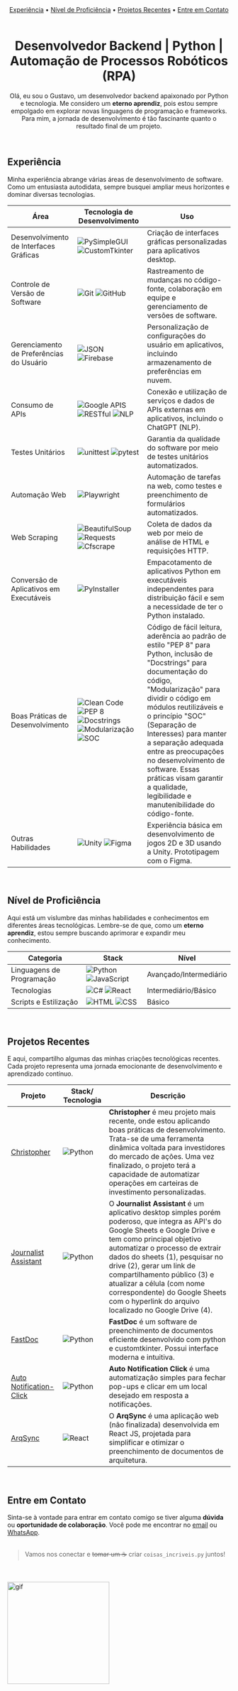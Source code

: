 <div align="center">
    <a href="#experiência">Experiência</a> •
    <a href="#nível-de-proficiência">Nível de Proficiência</a> • 
    <a href="#projetos-recentes">Projetos Recentes</a> • 
    <a href="#entre-em-contato">Entre em Contato</a>
</div>
<br>

<div align="center">
    <h1>Desenvolvedor Backend | Python | Automação de Processos Robóticos (RPA)</h1>
</div>
<div align="center">
    <p>Olá, eu sou o Gustavo, um desenvolvedor backend apaixonado por Python e tecnologia. Me considero um <b>eterno aprendiz</b>, pois estou sempre empolgado em explorar novas linguagens de programação e frameworks. Para mim, a jornada de desenvolvimento é tão fascinante quanto o resultado final de um projeto.</p>
</div>
<br>


## Experiência
<p>Minha experiência abrange várias áreas de desenvolvimento de software. Como um entusiasta autodidata, sempre busquei ampliar meus horizontes e dominar diversas tecnologias.</p>

| Área | Tecnologia de Desenvolvimento | Uso |
| - | - | - |
| Desenvolvimento de Interfaces Gráficas | ![PySimpleGUI](https://img.shields.io/badge/PySimpleGUI-%236DB33F?style=for-the-badge&logo=python&logoColor=FFD43B) ![CustomTkinter](https://img.shields.io/badge/CustomTkinter-%239B4F96?style=for-the-badge&logo=python&logoColor=FF5733) | Criação de interfaces gráficas personalizadas para aplicativos desktop.|
| Controle de Versão de Software | ![Git](https://img.shields.io/badge/Git-%23F05032?style=for-the-badge&logo=git&logoColor=FFD43B) ![GitHub](https://img.shields.io/badge/GitHub-%23181717?style=for-the-badge&logo=github&logoColor=FF5733) | Rastreamento de mudanças no código-fonte, colaboração em equipe e gerenciamento de versões de software.        |
| Gerenciamento de Preferências do Usuário | ![JSON](https://img.shields.io/badge/JSON-%23000000?style=for-the-badge&logo=json&logoColor=FFD43B) ![Firebase](https://img.shields.io/badge/Firebase-%23FFCA28?style=for-the-badge&logo=firebase&logoColor=black)        | Personalização de configurações do usuário em aplicativos, incluindo armazenamento de preferências em nuvem.   |
| Consumo de APIs | ![Google APIS](https://img.shields.io/badge/google%20APIs-%232669B5?style=for-the-badge&logo=google&logoColor=FFD43B) ![RESTful](https://img.shields.io/badge/RESTful-%232669B5?style=for-the-badge&logo=restful&logoColor=FF5733) ![NLP](https://img.shields.io/badge/NLP-%232669B5?style=for-the-badge&logo=nlp&logoColor=FF5733) | Conexão e utilização de serviços e dados de APIs externas em aplicativos, incluindo o ChatGPT (NLP).  |
| Testes Unitários  | ![unittest](https://img.shields.io/badge/UnitTest-%23000000?style=for-the-badge&logo=python&logoColor=FFD43B) ![pytest](https://img.shields.io/badge/PyTest-%23000000?style=for-the-badge&logo=python&logoColor=FFD43B) | Garantia da qualidade do software por meio de testes unitários automatizados. |
| Automação Web  | ![Playwright](https://img.shields.io/badge/Playwright-%23000000?style=for-the-badge&logo=playwright&logoColor=FF5733) | Automação de tarefas na web, como testes e preenchimento de formulários automatizados.      |
| Web Scraping  | ![BeautifulSoup](https://img.shields.io/badge/BeautifulSoup-%234285D6?style=for-the-badge&logo=python&logoColor=FFD43B) ![Requests](https://img.shields.io/badge/Requests-%23000000?style=for-the-badge&logo=python&logoColor=FF5733) ![Cfscrape](https://img.shields.io/badge/Cfscrape-%23000000?style=for-the-badge&logo=python&logoColor=FF5733) | Coleta de dados da web por meio de análise de HTML e requisições HTTP.      |
| Conversão de Aplicativos em Executáveis | ![PyInstaller](https://img.shields.io/badge/PyInstaller-%23000000?style=for-the-badge&logo=python&logoColor=FF5733) | Empacotamento de aplicativos Python em executáveis independentes para distribuição fácil e sem a necessidade de ter o Python instalado. |
| Boas Práticas de Desenvolvimento  | ![Clean Code](https://img.shields.io/badge/Clean%20Code-%23269f26?style=for-the-badge) ![PEP 8](https://img.shields.io/badge/PEP%208-%233776AB?style=for-the-badge) ![Docstrings](https://img.shields.io/badge/Docstrings-%2361DAFB?style=for-the-badge) ![Modularização](https://img.shields.io/badge/Modularizacao-%23FFD700?style=for-the-badge) ![SOC](https://img.shields.io/badge/SOC-%23FF5733?style=for-the-badge) | Código de fácil leitura, aderência ao padrão de estilo "PEP 8" para Python, inclusão de "Docstrings" para documentação do código, "Modularização" para dividir o código em módulos reutilizáveis e o princípio "SOC" (Separação de Interesses) para manter a separação adequada entre as preocupações no desenvolvimento de software. Essas práticas visam garantir a qualidade, legibilidade e manutenibilidade do código-fonte. |
| Outras Habilidades  | ![Unity](https://img.shields.io/badge/Unity-%23FF4088?style=for-the-badge&logo=unity&logoColor=white) ![Figma](https://img.shields.io/badge/Figma-%23FF4088?style=for-the-badge&logo=figma&logoColor=white) | Experiência básica em desenvolvimento de jogos 2D e 3D usando a Unity. Prototipagem com o Figma. |


<br>

## Nível de Proficiência
<p>Aqui está um vislumbre das minhas habilidades e conhecimentos em diferentes áreas tecnológicas. Lembre-se de que, como um <b>eterno aprendiz</b>, estou sempre buscando aprimorar e expandir meu conhecimento.</p>

| Categoria | Stack | Nível |
| - | - | - |
| Linguagens de Programação | ![Python](https://img.shields.io/badge/Python-%233776AB?style=for-the-badge&logo=python&logoColor=FFD43B) ![JavaScript](https://img.shields.io/badge/JavaScript-%23F7DF1E?style=for-the-badge&logo=javascript&logoColor=323330) | Avançado/Intermediário |
| Tecnologias | ![C#](https://img.shields.io/badge/C%23-%23239120?style=for-the-badge&logo=csharp&logoColor=61DAFB)  ![React](https://img.shields.io/badge/React-%2361DAFB?style=for-the-badge&logo=react&logoColor=323330) | Intermediário/Básico |
| Scripts e Estilização | ![HTML](https://img.shields.io/badge/HTML-%23E34F26?style=for-the-badge&logo=html5&logoColor=FFD43B) ![CSS](https://img.shields.io/badge/CSS-%231572B6?style=for-the-badge&logo=css3&logoColor=FFD43B) | Básico |


<br>

## Projetos Recentes
<p>E aqui, compartilho algumas das minhas criações tecnológicas recentes. Cada projeto representa uma jornada emocionante de desenvolvimento e aprendizado contínuo.</p>

| Projeto | Stack/ Tecnologia | Descrição |
| ------- | --------- | --------- |
| [Christopher](https://github.com/GustavoRosas-Dev/christopher) |  ![Python](https://img.shields.io/badge/Python-%233776AB?style=for-the-badge&logo=python&logoColor=FFD43B) | <b>Christopher</b> é meu projeto mais recente, onde estou aplicando boas práticas de desenvolvimento. Trata-se de uma ferramenta dinâmica voltada para investidores do mercado de ações. Uma vez finalizado, o projeto terá a capacidade de automatizar operações em carteiras de investimento personalizadas. |
| [Journalist Assistant](https://github.com/GustavoRosas-Dev/journalist-assistant) | ![Python](https://img.shields.io/badge/Python-%233776AB?style=for-the-badge&logo=python&logoColor=FFD43B) | O <b>Journalist Assistant</b> é um aplicativo desktop simples porém poderoso, que integra as API's do Google Sheets e Google Drive e tem como principal objetivo automatizar o processo de extrair dados do sheets (1), pesquisar no drive (2), gerar um link de compartilhamento público (3) e atualizar a célula (com nome correspondente) do Google Sheets com o hyperlink do arquivo localizado no Google Drive (4). |
| [FastDoc](https://github.com/GustavoRosas-Dev/fastdoc) |  ![Python](https://img.shields.io/badge/Python-%233776AB?style=for-the-badge&logo=python&logoColor=FFD43B) | <b>FastDoc</b> é um software de preenchimento de documentos eficiente desenvolvido com python e customtkinter. Possui interface moderna e intuitiva. |
| [Auto Notification-Click](https://github.com/GustavoRosas-Dev/auto_notification-click) |  ![Python](https://img.shields.io/badge/Python-%233776AB?style=for-the-badge&logo=python&logoColor=FFD43B) | <b>Auto Notification Click</b> é uma automatização simples para fechar pop-ups e clicar em um local desejado em resposta a notificações. |
| [ArqSync](https://github.com/GustavoRosas-Dev/arqsync) |  ![React](https://img.shields.io/badge/React-%2361DAFB?style=for-the-badge&logo=react&logoColor=323330) | O <b>ArqSync</b> é uma aplicação web (não finalizada) desenvolvida em React JS, projetada para simplificar e otimizar o preenchimento de documentos de arquitetura. |

<br>

## Entre em Contato
Sinta-se à vontade para entrar em contato comigo se tiver alguma <b>dúvida</b> ou <b>oportunidade de colaboração</b>. Você pode me encontrar no [email](mailto:python.dev.br@gmail.com) ou [WhatsApp](https://api.whatsapp.com/send?phone=11966593807).
<br><br>
> Vamos nos conectar e ~~tomar um ☕~~ criar `coisas_incriveis.py` juntos! 

<br><br>
<img src="https://i.imgur.com/04JmPvK.gif" alt="gif" width="230" />

